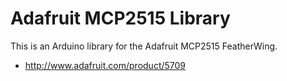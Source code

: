 # Adafruit MCP2515 Library

This is an Arduino library for the Adafruit MCP2515 FeatherWing.

* http://www.adafruit.com/product/5709